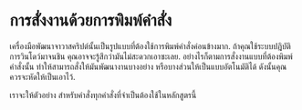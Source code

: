 # การสั่งงานด้วยการพิมพ์คำสั่ง

เครื่องมือพัฒนาจาวาสคริปต์นั้นเป็นรูปแบบที่ต้องใช้การพิมพ์คำสั่งค่อนข้างมาก. ถ้าคุณใช้ระบบปฎิบัติการวินโดว์มาจนชิน คุณอาจจะรู้สึกว่ามันไม่สะดวกเอาซะเลย. อย่างไรก็ตามการสั่งงานแบบที่ต้องพิมพ์คำสั่งนั้น ทำให้สามารถสั่งให้มันพัฒนางานบางอย่าง หรือบางส่วนให้เป็นแบบอัตโนมัติได้ ดังนั้นคุณควรจะหัดให้เป็นเอาไว้.

เราจะให้ตัวอย่าง สำหรับคำสั่งทุกคำสั่งที่จำเป็นต้องใช้ในหลักสูตรนี้
